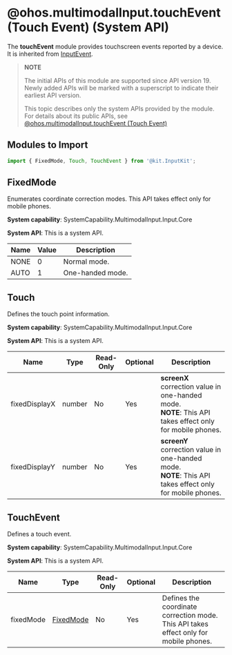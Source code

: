 # @ohos.multimodalInput.touchEvent (Touch Event) (System API)

The **touchEvent** module provides touchscreen events reported by a device. It is inherited from [InputEvent](./js-apis-inputevent.md).

> **NOTE**
>
> The initial APIs of this module are supported since API version 19. Newly added APIs will be marked with a superscript to indicate their earliest API version.
>
> This topic describes only the system APIs provided by the module. For details about its public APIs, see [@ohos.multimodalInput.touchEvent (Touch Event)](js-apis-touchevent.md)

## Modules to Import

```js
import { FixedMode, Touch, TouchEvent } from '@kit.InputKit';
```

## FixedMode

Enumerates coordinate correction modes. This API takes effect only for mobile phones.

**System capability**: SystemCapability.MultimodalInput.Input.Core

**System API**: This is a system API.

| Name         | Value | Description  |
| ------------ | ------ | ---- |
| NONE       |  0 | Normal mode.|
| AUTO |  1 | One-handed mode.|

## Touch

Defines the touch point information.

**System capability**: SystemCapability.MultimodalInput.Input.Core

**System API**: This is a system API.

| Name         | Type  | Read-Only  | Optional  | Description                                 |
| ----------- | ------ | ---- | ---- | ----------------------------------- |
| fixedDisplayX | number| No   | Yes   | **screenX** correction value in one-handed mode.<br> **NOTE**: This API takes effect only for mobile phones.|
| fixedDisplayY | number| No   | Yes   | **screenY** correction value in one-handed mode.<br> **NOTE**: This API takes effect only for mobile phones.   |

## TouchEvent

Defines a touch event.

**System capability**: SystemCapability.MultimodalInput.Input.Core

**System API**: This is a system API.

| Name        | Type      | Read-Only  | Optional  | Description       |
| ---------- | ---------- | ---- | ---- | --------- |
| fixedMode  | [FixedMode](#fixedmode)   | No   | Yes   | Defines the coordinate correction mode.<br> This API takes effect only for mobile phones.|
